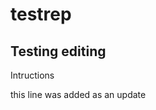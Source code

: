 # testrep

## Testing editing

Intructions <this line has been modified as a test>

this line was added as an update
